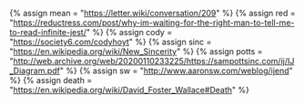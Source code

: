 {%	assign mean = "https://letter.wiki/conversation/209"	%}
{%	assign red = "https://reductress.com/post/why-im-waiting-for-the-right-man-to-tell-me-to-read-infinite-jest/"		%}
{%	assign cody = "https://society6.com/codyhoyt"		%}
{%	assign sinc = "https://en.wikipedia.org/wiki/New_Sincerity"		%}
{%	assign potts = "http://web.archive.org/web/20200110233225/https://sampottsinc.com/ij/IJ_Diagram.pdf"		%}
{%	assign sw = "http://www.aaronsw.com/weblog/ijend"		%}
{%	assign death = "https://en.wikipedia.org/wiki/David_Foster_Wallace#Death"		%}
